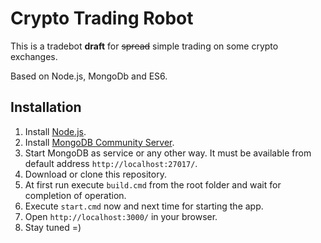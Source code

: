 # Crypto Trading Robot

This is a tradebot **draft** for ~~spread~~ simple trading on some crypto exchanges.

Based on Node.js, MongoDb and ES6.

## Installation
1. Install [Node.js](https://nodejs.org/en/download/).
2. Install [MongoDB Community Server](https://www.mongodb.com/download-center/community).
3. Start MongoDB as service or any other way. It must be available from default address `http://localhost:27017/`.
4. Download or clone this repository.
5. At first run execute `build.cmd` from the root folder and wait for completion of operation.
6. Execute `start.cmd` now and next time for starting the app.
7. Open `http://localhost:3000/` in your browser.
8. Stay tuned =)